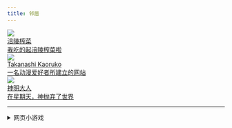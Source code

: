 ```yaml
---
title: 邻居
---
```


<div class="friends">

<a class="a-friend" target="_blank"  href="https://sssssystem.github.io">
<img class="blog-avatar" src="https://ae01.alicdn.com/kf/H7703af2e60384f3caf135f586114224cK.jpg" data-tag="bdshare">
<div class="text-container">
<div class="name">涪陵榨菜</div>
<div class="description" style="width:185px;overflow:hidden;text-overflow:ellipsis;white-space:nowrap;">我吃的起涪陵榨菜啦</div>
</div>
</a>
<a class="a-friend" target="_blank"  href="https://vanillaneko.club">
<img class="blog-avatar" src="https://i.loli.net/2020/03/29/AHQRtBJx6hKaYPg.jpg" data-tag="bdshare">
<div class="text-container">
<div class="name">Takanashi Kaoruko</div>
<div class="description" style="width:185px;overflow:hidden;text-overflow:ellipsis;white-space:nowrap;">一名动漫爱好者所建立的网站</div>
</div>
</a>
<a class="a-friend" target="_blank"  href="https://nibazshab.github.io/404/web">
<img class="blog-avatar" src="https://i.loli.net/2020/06/30/S7uXVw35fQY4BnK.jpg" data-tag="bdshare">
<div class="text-container">
<div class="name">神明大人</div>
<div class="description" style="width:185px;overflow:hidden;text-overflow:ellipsis;white-space:nowrap;">在星期天，神抛弃了世界</div>
</div>
</a>
</div>

---

<details>
<summary>网页小游戏</summary>
<br>

投篮 http://t.cn/AisizCcW

见缝插针 http://t.cn/E9tsC3p

锦上添花 http://t.cn/AiOrmbVh

堆木头 http://t.cn/E9tsC3N

OREOOO http://t.cn/EGdTQlC 

刮腿毛 http://t.cn/A6PyP7Cd 

能打多少次 http://t.cn/A6PLFX5u

打掉砖块 http://t.cn/RcAimvm  

大宝剑 http://t.cn/A6PLFX5p

十滴水 http://t.cn/A6PLFX5W

友谊的小船说翻就翻 http://t.cn/RcAKw8F

无尽之湖 http://t.cn/A6PLFX50

蛇与方块 http://t.cn/Ev96Ras

有多远滚多远 http://t.cn/AisiB48U 

羽毛球 http://t.cn/A6Pyti4P

彩虹屁 http://t.cn/A6Py5a3Q

乌鸦喝水 http://t.cn/RUMpO5R

擦一擦 http://t.cn/A6PyZq50 

翻转水瓶 http://t.cn/A6PyZq5o

磁铁粘粘 http://t.cn/A6PyqtYy 

旋转飞刀 http://t.cn/A6PyLrCb 

守护蛋蛋 http://t.cn/A6PyZq5a

打泡泡 http://t.cn/A6Pq1Hoj 

纸牌接龙 http://t.cn/AiuR04G8

六角拼拼 http://t.cn/Rtp4QDz

俄罗斯方块 http://t.cn/RcciqaX

弹弹球 http://t.cn/RVbx3Dz

切水果 http://t.cn/A6PGSCKb

搭桥 http://t.cn/A6P5PvvX

</details> 